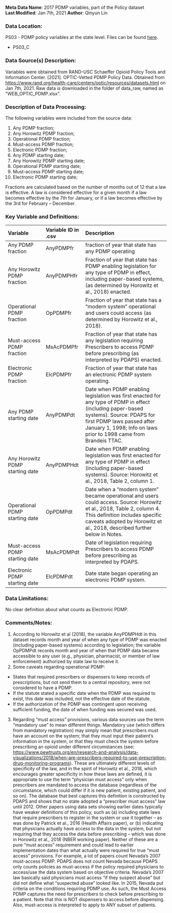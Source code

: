 **Meta Data Name**: 2017 PDMP variables, part of the Policy dataset  
**Last Modified**: Jan 7th, 2021
**Author**: Qinyun Lin  

### Data Location: 
PS03 - PDMP policy variables at the state level. Files can be found [here](https://github.com/GeoDaCenter/opioid-policy-scan/tree/master/Policy_Scan/data_final).
* PS03_C  

### Data Source(s) Description:  
Variables were obtained from RAND-USC Schaeffer Opioid Policy Tools and Information Center. [2021]. OPTIC-Vetted PDMP Policy Data. Obtained from https://www.rand.org/health-care/centers/optic/resources/datasets.html on Jan 7th, 2021. Raw data is downloaded in the folder of data_raw, named as "WEB_OPTIC_PDMP.xlsx". 

### Description of Data Processing: 
The following variables were included from the source data:
1. Any PDMP fraction;
2. Any Horowitz PDMP fraction;
3. Operational PDMP fraction;
4. Must-access PDMP fraction;
5. Electronic PDMP fraction;
6. Any PDMP starting date;
7. Any Horowitz PDMP starting date;
8. Operational PDMP starting date;
9. Must-access PDMP starting date;
10. Electronic PDMP starting date;

Fractions are calculated based on the number of months out of 12 that a law is effective. A law is considered effective for a given month if a law becomes effective by the 7th for January, or if a law becomes effective by the 3rd for February – December.

### Key Variable and Definitions:
| Variable | Variable ID in .csv | Description |
|:---------|:--------------------|:------------|
| Any PDMP fraction | AnyPDMPfr | fraction of year that state has any PDMP operating |
| Any Horowitz PDMP fraction | AnyPDMPHfr | Fraction of year that state has PDMP enabling legislation for any type of PDMP in effect, including paper-based systems, (as determined by Horowitz et al., 2018) enacted. |
| Operational PDMP fraction | OpPDMPfr | Fraction of year that state has a “modern system” operational and users could access (as determined by Horowitz et al., 2018). |
| Must-access PDMP fraction | MsAcPDMPfr | Fraction of year that state has any legislation requiring Prescribers to access PDMP before prescribing (as interpreted by PDAPS) enacted. |
| Electronic PDMP fraction | ElcPDMPfr | Fraction of year that state has an electronic PDMP system operating. |
| Any PDMP starting date | AnyPDMPdt | Date when PDMP enabling legislation was first enacted for any type of PDMP in effect (including paper-based systems). Source:  PDAPS for first PDMP laws passed after January 1, 1998;  Info on laws prior to 1998 came from Brandeis TTAC.|
| Any Horowitz PDMP starting date | AnyPDMPHdt | Date when PDMP enabling legislation was first enacted for any type of PDMP in effect (including paper-based systems). Source:  Horowitz et al., 2018, Table 2, column 1. |
| Operational PDMP starting date | OpPDMPdt | Date when a “modern system” became operational and users could access. Source: Horowitz et al., 2018, Table 2, column 4. This definition includes specific caveats adopted by Horowitz et al., 2018, described further below in Notes. |
| Must-access PDMP starting date | MsAcPDMPdt | Date of legislation requiring Prescribers to access PDMP before prescribing as interpreted by PDAPS. |
| Electronic PDMP starting date | ElcPDMPdt | Date state began operating an electronic PDMP system. |

### Data Limitations:
No clear definition about what counts as Electronic PDMP. 

### Comments/Notes:
1. According to Horowitz et al (2018), the variable AnyPDMPHdt in this dataset records month and year of when any type of PDMP was enacted (including paper-based systems) according to legislation; the variable OpPDMPdt records month and year of when that PDMP data became accessible to any user (e.g., physician, pharmacist, or member of law enforcement) authorized by state law to receive it.
2. Some caveats regarding operational PDMP: 
* States that required prescribers or dispensers to keep records of prescriptions, but not send them to a central repository, were not considered to have a PDMP.
* If the statute stated a specific date when the PDMP was required to exist, this date was included, not the effective date of the statute. 
* If the authorization of the PDMP was contingent upon receiving sufficient funding, the date of when funding was secured was used.
3. Regarding “must access” provisions, various data sources use the term “mandatory use” to mean different things. Mandatory use (which differs from mandatory registration) may simply mean that prescribers must have an account on the system; that they must input their patient’s information in the system, or that they must check the system before prescribing an opioid under different circumstances (see:  https://www.pewtrusts.org/en/research-and-analysis/data-visualizations/2018/when-are-prescribers-required-to-use-prescription-drug-monitoring-programs). These are ultimately different levels of specificity of the law, and in the spirit of Horowitz et al., 2018, which encourages greater specificity in how these laws are defined, it is appropriate to use the term “physician must access” only when prescribers are mandated to access the database (regardless of the circumstance, which could differ if it is new patient, existing patient, and so on).  The database that best captures this definition is constructed by PDAPS and shows that no state adopted a “prescriber must access” law until 2012. Other papers using data sets showing earlier dates typically have weaker definitions of this policy, such as (a) including state laws that require prescribers to register in the system or use it together – as was done by Patrick et al., 2016 (Health Affairs paper), or (b) indicating that physicians actually have access to the data in the system, but not requiring that they access the data before prescribing – which was done in Horowitz et al., 2018 (NBER working paper).  Neither of these are a pure “must access” requirement and could lead to earlier implementation dates than what actually were required for true “must access” provisions. For example, a lot of papers count Nevada’s 2007 must-access PDMP. PDAPS does not count Nevada because PDAPS only counts policies as must-access if the policy required physicians to access/use the data system based on objective criteria. Nevada’s 2007 law basically said physicians must access “if they suspect abuse” but did not define what “suspected abuse” looked like. In 2015, Nevada put criteria on the conditions requiring PDMP use. As such, the Must Access PDMP captures the need for prescribers to check before prescribing to a patient. Note that this is NOT dispensers to access before dispensing. Also, must-access is interpreted to apply to ANY subset of patients. 

